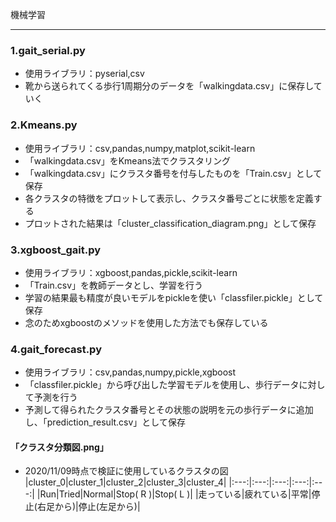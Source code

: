 機械学習  
***
### 1.gait_serial.py  
* 使用ライブラリ：pyserial,csv
* 靴から送られてくる歩行1周期分のデータを「walkingdata.csv」に保存していく  
### 2.Kmeans.py  
* 使用ライブラリ：csv,pandas,numpy,matplot,scikit-learn
* 「walkingdata.csv」をKmeans法でクラスタリング
* 「walkingdata.csv」にクラスタ番号を付与したものを「Train.csv」として保存
* 各クラスタの特徴をプロットして表示し、クラスタ番号ごとに状態を定義する
* プロットされた結果は「cluster_classification_diagram.png」として保存
### 3.xgboost_gait.py  
* 使用ライブラリ：xgboost,pandas,pickle,scikit-learn
* 「Train.csv」を教師データとし、学習を行う
* 学習の結果最も精度が良いモデルをpickleを使い「classfiler.pickle」として保存
* 念のためxgboostのメソッドを使用した方法でも保存している
### 4.gait_forecast.py  
* 使用ライブラリ：csv,pandas,numpy,pickle,xgboost
* 「classfiler.pickle」から呼び出した学習モデルを使用し、歩行データに対して予測を行う
* 予測して得られたクラスタ番号とその状態の説明を元の歩行データに追加し、「prediction_result.csv」として保存　　
#### 「クラスタ分類図.png」  
* 2020/11/09時点で検証に使用しているクラスタの図  
|cluster_0|cluster_1|cluster_2|cluster_3|cluster_4|
|:---:|:---:|:---:|:---:|:---:|
|Run|Tried|Normal|Stop( R )|Stop( L )|
|走っている|疲れている|平常|停止(右足から)|停止(左足から)|
